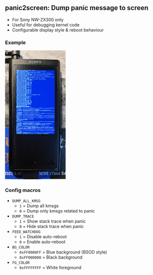## panic2screen: Dump panic message to screen

* For Sony NW-ZX300 only
* Useful for debugging kernel code
* Configurable display style & reboot behaviour

### Example

![panic2screen](panic2screen.jpg)

### Config macros

* `DUMP_ALL_KMSG`
    * `1` = Dump all kmsgs
    * `0` = Dump only kmsgs related to panic
* `DUMP_TRACE`
    * `1` = Show stack trace when panic
    * `0` = Hide stack trace when panic
* `FEED_WATCHDOG`
    * `1` = Disable auto-reboot
    * `0` = Enable auto-reboot
* `BG_COLOR`
    * `0xFF0000FF` = Blue background (BSOD style)
    * `0xFF000000` = Black background
* `FG_COLOR`
    * `0xFFFFFFFF` = White foreground
